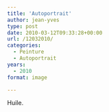 ```yaml
---
title: 'Autoportrait'
author: jean-yves
type: post
date: 2010-03-12T09:33:28+00:00
url: /12032010/
categories:
  - Peinture
  - Autoportrait
years:
  - 2010
format: image

---
```

Huile.